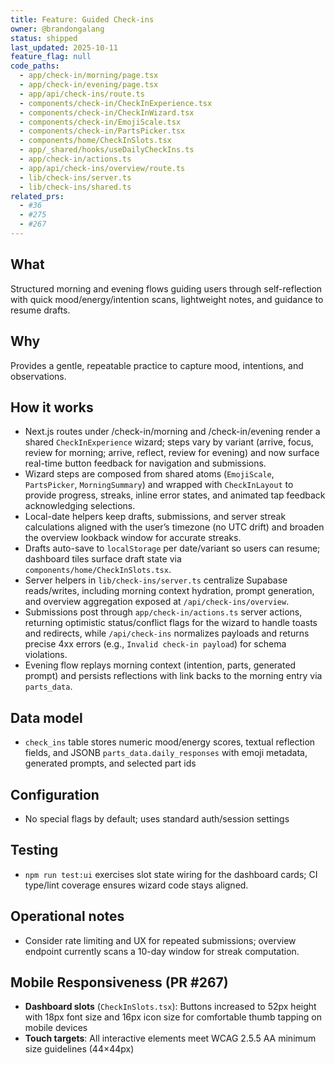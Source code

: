 ```yaml
---
title: Feature: Guided Check-ins
owner: @brandongalang
status: shipped
last_updated: 2025-10-11
feature_flag: null
code_paths:
  - app/check-in/morning/page.tsx
  - app/check-in/evening/page.tsx
  - app/api/check-ins/route.ts
  - components/check-in/CheckInExperience.tsx
  - components/check-in/CheckInWizard.tsx
  - components/check-in/EmojiScale.tsx
  - components/check-in/PartsPicker.tsx
  - components/home/CheckInSlots.tsx
  - app/_shared/hooks/useDailyCheckIns.ts
  - app/check-in/actions.ts
  - app/api/check-ins/overview/route.ts
  - lib/check-ins/server.ts
  - lib/check-ins/shared.ts
related_prs:
  - #36
  - #275
  - #267
---
```


## What
Structured morning and evening flows guiding users through self-reflection with quick mood/energy/intention scans, lightweight notes, and guidance to resume drafts.

## Why
Provides a gentle, repeatable practice to capture mood, intentions, and observations.

## How it works
- Next.js routes under /check-in/morning and /check-in/evening render a shared `CheckInExperience` wizard; steps vary by variant (arrive, focus, review for morning; arrive, reflect, review for evening) and now surface real-time button feedback for navigation and submissions.
- Wizard steps are composed from shared atoms (`EmojiScale`, `PartsPicker`, `MorningSummary`) and wrapped with `CheckInLayout` to provide progress, streaks, inline error states, and animated tap feedback acknowledging selections.
- Local-date helpers keep drafts, submissions, and server streak calculations aligned with the user’s timezone (no UTC drift) and broaden the overview lookback window for accurate streaks.
- Drafts auto-save to `localStorage` per date/variant so users can resume; dashboard tiles surface draft state via `components/home/CheckInSlots.tsx`.
- Server helpers in `lib/check-ins/server.ts` centralize Supabase reads/writes, including morning context hydration, prompt generation, and overview aggregation exposed at `/api/check-ins/overview`.
- Submissions post through `app/check-in/actions.ts` server actions, returning optimistic status/conflict flags for the wizard to handle toasts and redirects, while `/api/check-ins` normalizes payloads and returns precise 4xx errors (e.g., `Invalid check-in payload`) for schema violations.
- Evening flow replays morning context (intention, parts, generated prompt) and persists reflections with link backs to the morning entry via `parts_data`.

## Data model
- `check_ins` table stores numeric mood/energy scores, textual reflection fields, and JSONB `parts_data.daily_responses` with emoji metadata, generated prompts, and selected part ids

## Configuration
- No special flags by default; uses standard auth/session settings

## Testing
- `npm run test:ui` exercises slot state wiring for the dashboard cards; CI type/lint coverage ensures wizard code stays aligned.

## Operational notes
- Consider rate limiting and UX for repeated submissions; overview endpoint currently scans a 10-day window for streak computation.

## Mobile Responsiveness (PR #267)
- **Dashboard slots** (`CheckInSlots.tsx`): Buttons increased to 52px height with 18px font size and 16px icon size for comfortable thumb tapping on mobile devices
- **Touch targets**: All interactive elements meet WCAG 2.5.5 AA minimum size guidelines (44×44px)
